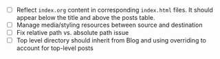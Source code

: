 - [ ] Reflect `index.org` content in corresponding `index.html`
  files. It should appear below the title and above the posts table.
- [ ] Manage media/styling resources between source and destination
- [ ] Fix relative path vs. absolute path issue
- [ ] Top level directory should inherit from Blog and using
  overriding to account for top-level posts
